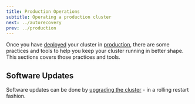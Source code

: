 ```yaml
---
title: Production Operations
subtitle: Operating a production cluster
next: ../autorecovery
prev: ../production
---
```


Once you have [deployed](../../deployment) your cluster in [production](../production), there are some practices and tools to help you keep your cluster running in better shape.
This sections covers those practices and tools.

## 

## Software Updates

Software updates can be done by [upgrading the cluster](../../deployment/upgrade) - in a rolling restart fashion.
